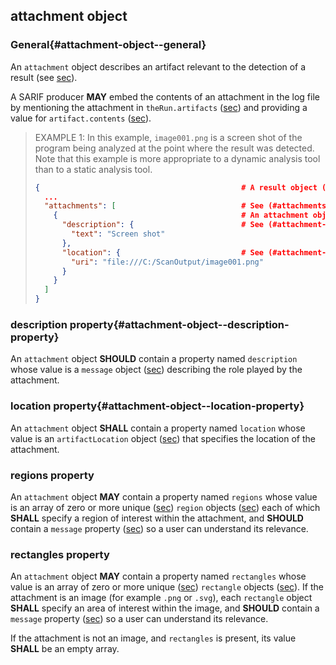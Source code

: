 ## attachment object

### General{#attachment-object--general}

An `attachment` object describes an artifact relevant to the detection of a result (see [sec](#attachments-property)).

A SARIF producer **MAY** embed the contents of an attachment in the log file by mentioning the attachment in `theRun.artifacts` ([sec](#artifacts-property)) and providing a value for `artifact.contents` ([sec](#artifact-object--contents-property)).

> EXAMPLE 1: In this example, `image001.png` is a screen shot of the program being analyzed at the point where the result was detected. Note that this example is more appropriate to a dynamic analysis tool than to a static analysis tool.
>
> ```json
> {                                             # A result object ((#result-object)).
>   ...
>   "attachments": [                            # See (#attachments-property).
>     {                                         # An attachment object.
>       "description": {                        # See (#attachment-object--description-property).
>         "text": "Screen shot"
>       },
>       "location": {                           # See (#attachment-object--location-property).
>         "uri": "file:///C:/ScanOutput/image001.png"
>       }
>     }
>   ]
> }
> ```

### description property{#attachment-object--description-property}

An `attachment` object **SHOULD** contain a property named `description` whose value is a `message` object ([sec](#message-object)) describing the role played by the attachment.

### location property{#attachment-object--location-property}

An `attachment` object **SHALL** contain a property named `location` whose value is an `artifactLocation` object ([sec](#artifactlocation-object)) that specifies the location of the attachment.

### regions property

An `attachment` object **MAY** contain a property named `regions` whose value is an array of zero or more unique ([sec](#array-properties-with-unique-values)) `region` objects ([sec](#region-object)) each of which **SHALL** specify a region of interest within the attachment, and **SHOULD** contain a `message` property ([sec](#region-object--message-property)) so a user can understand its relevance.

### rectangles property

An `attachment` object **MAY** contain a property named `rectangles` whose value is an array of zero or more unique ([sec](#array-properties-with-unique-values)) `rectangle` objects ([sec](#rectangle-object)). If the attachment is an image (for example `.png` or `.svg`), each `rectangle` object **SHALL** specify an area of interest within the image, and **SHOULD** contain a `message` property ([sec](#rectangle-object--message-property)) so a user can understand its relevance.

If the attachment is not an image, and `rectangles` is present, its value **SHALL** be an empty array.

